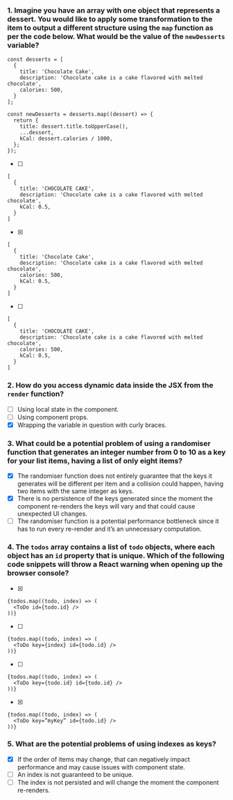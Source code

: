 ### 1. Imagine you have an array with one object that represents a dessert. You would like to apply some transformation to the item to output a different structure using the `map` function as per the code below. What would be the value of the `newDesserts` variable?

```
const desserts = [
  {
    title: 'Chocolate Cake',
    description: 'Chocolate cake is a cake flavored with melted chocolate',
    calories: 500,
  }
];

const newDesserts = desserts.map((dessert) => {
  return {
    title: dessert.title.toUpperCase(),
    ...dessert,
    kCal: dessert.calories / 1000,
  };
});
```

- [ ]

```
[
  {
    title: 'CHOCOLATE CAKE',
    description: 'Chocolate cake is a cake flavored with melted chocolate',
    kCal: 0.5,
  }
]
```

- [x]

```
[
  {
    title: 'Chocolate Cake',
    description: 'Chocolate cake is a cake flavored with melted chocolate',
    calories: 500,
    kCal: 0.5,
  }
]
```

- [ ]

```
[
  {
    title: 'CHOCOLATE CAKE',
    description: 'Chocolate cake is a cake flavored with melted chocolate',
    calories: 500,
    kCal: 0.5,
  }
]
```

### 2. How do you access dynamic data inside the JSX from the `render` function?

- [ ] Using local state in the component.
- [ ] Using component props.
- [x] Wrapping the variable in question with curly braces.

### 3. What could be a potential problem of using a randomiser function that generates an integer number from 0 to 10 as a key for your list items, having a list of only eight items?

- [x] The randomiser function does not entirely guarantee that the keys it generates will be different per item and a collision could happen, having two items with the same integer as keys.
- [x] There is no persistence of the keys generated since the moment the component re-renders the keys will vary and that could cause unexpected UI changes.
- [ ] The randomiser function is a potential performance bottleneck since it has to run every re-render and it’s an unnecessary computation.

### 4. The `todos` array contains a list of `todo` objects, where each object has an `id` property that is unique. Which of the following code snippets will throw a React warning when opening up the browser console?

- [x]

```
{todos.map((todo, index) => (
  <ToDo id={todo.id} />
))}
```

- [ ]

```
{todos.map((todo, index) => (
  <ToDo key={index} id={todo.id} />
))}
```

- [ ]

```
{todos.map((todo, index) => (
  <ToDo key={todo.id} id={todo.id} />
))}
```

- [x]

```
{todos.map((todo, index) => (
  <ToDo key=”myKey” id={todo.id} />
))}
```

### 5. What are the potential problems of using indexes as keys?

- [x] If the order of items may change, that can negatively impact performance and may cause issues with component state.
- [ ] An index is not guaranteed to be unique.
- [ ] The index is not persisted and will change the moment the component re-renders.
